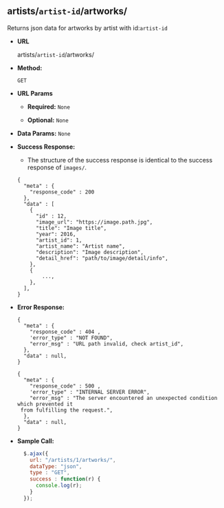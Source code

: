 **artists/`artist-id`/artworks/**
----
  Returns json data for artworks by artist with id:`artist-id`

* **URL**

  artists/`artist-id`/artworks/

* **Method:**

  `GET`

*  **URL Params**

   * **Required:**
    `None`

   * **Optional:**
    `None`

* **Data Params:**
  `None`

* **Success Response:**
    + The structure of the success response is identical to the success response of `images/`.

  ```
  {
    "meta" : {
      "response_code" : 200  
    },
    "data" : [
      {
        "id" : 12,
        "image_url": "https://image.path.jpg",
        "title": "Image title",
        "year": 2016,
        "artist_id": 1,
        "artist_name": "Artist name",
        "description": "Image description",
        "detail_href": "path/to/image/detail/info",
      },
      {
          ...,
      },
    ],
  }
  ```

* **Error Response:**
  ```
  {
    "meta" : {
      "response_code" : 404 ,
      'error_type" : "NOT FOUND",
      "error_msg" : "URL path invalid, check artist_id",
    },
    "data" : null,
  }
  ```
  
  ```
  {
    "meta" : {
      "response_code" : 500 ,
      'error_type" : "INTERNAL SERVER ERROR",
      "error_msg" : "The server encountered an unexpected condition which prevented it
   from fulfilling the request.",
    },
    "data" : null,
  }
  ```

* **Sample Call:**

  ```javascript
    $.ajax({
      url: "/artists/1/artworks/",
      dataType: "json",
      type : "GET",
      success : function(r) {
        console.log(r);
      }
    });
  ```
